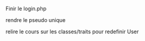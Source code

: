 Finir le login.php 


rendre le pseudo unique

relire le cours sur les classes/traits pour redefinir User